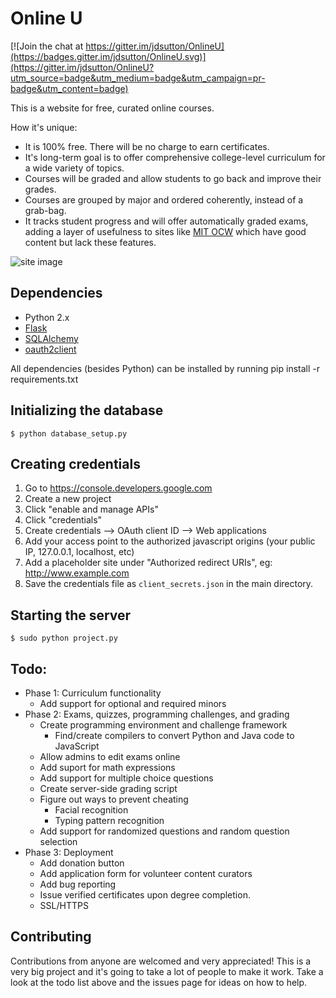 # Online U

[![Join the chat at https://gitter.im/jdsutton/OnlineU](https://badges.gitter.im/jdsutton/OnlineU.svg)](https://gitter.im/jdsutton/OnlineU?utm_source=badge&utm_medium=badge&utm_campaign=pr-badge&utm_content=badge)

This is a website for free, curated online courses.

How it's unique:
* It is 100% free. There will be no charge to earn certificates.
* It's long-term goal is to offer comprehensive college-level curriculum for a wide variety of topics.
* Courses will be graded and allow students to go back and improve their grades.
* Courses are grouped by major and ordered coherently, instead of a grab-bag.
* It tracks student progress and will offer automatically graded exams, adding a layer of usefulness to sites like [MIT OCW](http://ocw.mit.edu/index.htm) which have good content but lack these features.

![site image](http://i.imgur.com/VFW8CRS.png)

## Dependencies
* Python 2.x
* [Flask](http://flask.pocoo.org/)
* [SQLAlchemy](http://www.sqlalchemy.org/)
* [oauth2client](https://github.com/google/oauth2client)

All dependencies (besides Python) can be installed by running pip install -r requirements.txt


## Initializing the database
`$ python database_setup.py`

## Creating credentials
1. Go to https://console.developers.google.com
2. Create a new project
3. Click "enable and manage APIs"
4. Click "credentials"
5. Create credentials --> OAuth client ID --> Web applications
6. Add your access point to the authorized javascript origins (your public IP, 127.0.0.1, localhost, etc)
7. Add a placeholder site under "Authorized redirect URIs", eg: http://www.example.com
8. Save the credentials file as `client_secrets.json` in the main directory.

## Starting the server
`$ sudo python project.py`

## Todo:
* Phase 1: Curriculum functionality
  * Add support for optional and required minors
* Phase 2: Exams, quizzes, programming challenges, and grading
  * Create programming environment and challenge framework
    * Find/create compilers to convert Python and Java code to JavaScript
  * Allow admins to edit exams online
  * Add suport for math expressions
  * Add support for multiple choice questions
  * Create server-side grading script
  * Figure out ways to prevent cheating
    * Facial recognition
    * Typing pattern recognition
  * Add support for randomized questions and random question selection
* Phase 3: Deployment
  * Add donation button
  * Add application form for volunteer content curators
  * Add bug reporting
  * Issue verified certificates upon degree completion.
  * SSL/HTTPS
 

## Contributing

Contributions from anyone are welcomed and very appreciated! This is a very big project and it's going to take a lot of people to make it work. Take a look at the todo list above and the issues page for ideas on how to help.
